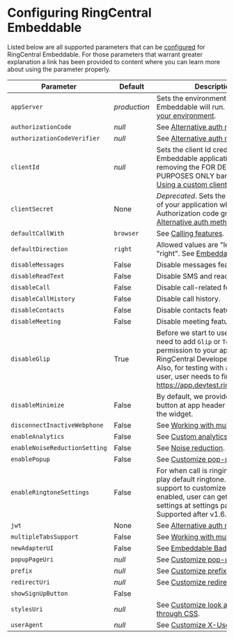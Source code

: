 # Configuring RingCentral Embeddable

Listed below are all supported parameters that can be [configured](setting-params.md) for RingCentral Embeddable. For those parameters that warrant greater explanation a link has been provided to content where you can learn more about using the parameter properly. 

<div id="config-table" markdown>

| Parameter | Default | Description |
|-|-|-|
| `appServer` | *production* | Sets the environment in which Embeddable will run. See [Setting your environment](environment.md). |
| `authorizationCode` | *null* | See [Alternative auth methods](../integration/authorization.md). |
| `authorizationCodeVerifier` | *null* | See [Alternative auth methods](../integration/authorization.md). |
| `clientId` | *null* | Sets the client Id credential of your Embeddable application. Useful in removing the FOR DEMO PURPOSES ONLY banner. See [Using a custom client ID](client-id.md). |
| `clientSecret` | None | *Deprecated*. Sets the client secret of your application when using Authorization code grant type. See [Alternative auth methods](../integration/authorization.md). |
| `defaultCallWith` | `browser` | See [Calling features](call-settings.md). |
| `defaultDirection` | `right` | Allowed values are "left" and "right". See [Embeddable Badge](badge.md). |
| `disableMessages` | False | Disable messages feature.  |
| `disableReadText` | False | Disable SMS and read text feature. |
| `disableCall` | False | Disable call-related features. |
| `disableCallHistory` | False | Disable call history. |
| `disableContacts` | False | Disable contacts feature. |
| `disableMeeting` | False | Disable meeting feature. |
| `disableGlip` | True | Before we start to use Glip API, need to add `Glip` or `Team Messaging` permission to your app in RingCentral Developer website. Also, for testing with a sandbox user, user needs to first login to https://app.devtest.ringcentral.com |
| `disableMinimize` | False | By default, we provide Minimize button at app header to minimize the widget. |
| `disconnectInactiveWebphone` | False | See [Working with multiple tabs](multiple-tabs.md). |
| `enableAnalytics` | False | See [Custom analytics](../integration/analytics.md). |
| `enableNoiseReductionSetting` | False | See [Noise reduction](noise-reduction.md). |
| `enablePopup` | False | See [Customize pop-up window](popup-window.md). |
| `enableRingtoneSettings` | False | For when call is ringing, app will play default ringtone. But we also support to customize ringtone. By enabled, user can get ringtone settings at settings page. Supported after v1.6.3 |
| `jwt` | None | See [Alternative auth methods](../integration/authorization.md). |
| `multipleTabsSupport` | False | See [Working with multiple tabs](multiple-tabs.md). |
| `newAdapterUI` | False | See [Embeddable Badge](badge.md). |
| `popupPageUri` | *null* | See [Customize pop-up window](popup-window.md). |
| `prefix` | *null* | See [Customize prefix](prefix.md). |
| `redirectUri` | *null* | See [Customize redirectUri](redirect-uri.md). |
| `showSignUpButton` | False |  |
| `stylesUri` | *null* | See [Customize look and feel through CSS](styles.md). |
| `userAgent` | *null* | See [Customize X-User-Agent](user-agent.md). |

</div>

